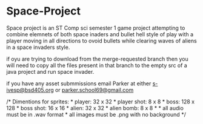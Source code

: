 # Space-Project
Space project is an ST Comp sci semester 1 game project attempting to combine elemnets of both space inaders and bullet hell style of play with a player moving in all directions to ovoid bullets while clearing waves of aliens in a space invaders style.

if oyu are trying to download from the merge-requested branch then you will need to copy all the files present in that branch to the empty src of a java project and run space invader.

if you have any asset submmissions email Parker at either s-ivesp@bsd405.org or parker.school69@gmail.com

/* Dimentions for sprites:
	 * player: 32 x 32
	 * player shot: 8 x 8
	 * boss: 128 x 128
	 * boss shot: 16 x 16
	 * alien: 32 x 32
	 * alien bomb: 8 x 8
	 * 
	 * all audio must be in .wav format
	 * all images must be .png with no background
	 */
